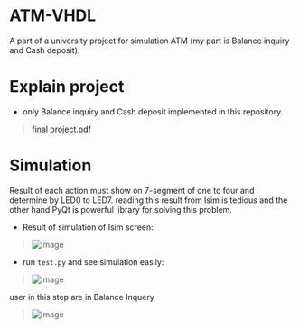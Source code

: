# ATM-VHDL
A part of a university project for simulation ATM (my part is Balance inquiry and Cash deposit).

# Explain project
* only Balance inquiry and Cash deposit implemented in this repository.
>[final project.pdf](https://github.com/MohammadMahdi80/ATM-VHDL/files/10383660/1.pdf)



# Simulation
Result of each action must show on 7-segment of one to four and determine by LED0 to LED7. 
reading this result from Isim is tedious and the other hand PyQt is powerful library for solving this problem.

* Result of simulation of Isim screen:
> ![image](https://user-images.githubusercontent.com/82968741/211578704-80b10e6c-ba73-4585-9a26-9cfd0ec1beff.png)

* run `test.py` and see simulation easily:
>![image](https://user-images.githubusercontent.com/82968741/211581851-026aa0b5-447b-4a42-9cdf-2d9ed50e7904.png)

user in this step are in Balance Inquery
>![image](https://user-images.githubusercontent.com/82968741/211582288-86d25805-b957-4b51-99b1-130e49bbdd12.png)

